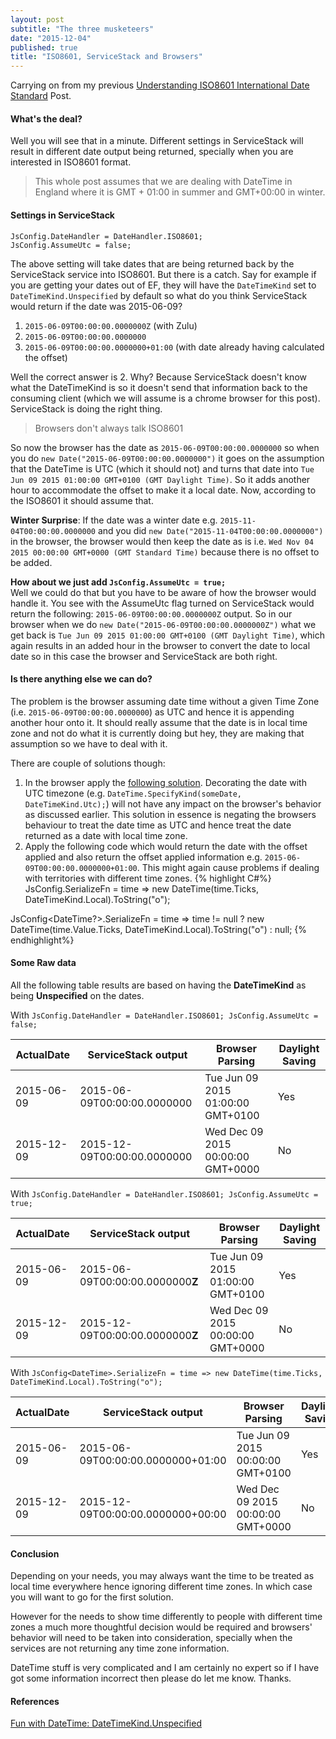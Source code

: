 ```yaml
---
layout: post
subtitle: "The three musketeers"
date: "2015-12-04"
published: true
title: "ISO8601, ServiceStack and Browsers"
---
```




Carrying on from my previous [Understanding ISO8601 International Date Standard](http://kamalpreetsingh.com/2015-12-03-understanding-iso8601-date-standard/) Post.

#### What's the deal?
Well you will see that in a minute. Different settings in ServiceStack will result in different date output being returned, specially when you are interested in ISO8601 format. 

> This whole post assumes that we are dealing with DateTime in England where it is GMT + 01:00 in summer and GMT+00:00 in winter.

#### Settings in ServiceStack
```
JsConfig.DateHandler = DateHandler.ISO8601;  
JsConfig.AssumeUtc = false;
```

The above setting will take dates that are being returned back by the ServiceStack service into ISO8601. But there is a catch. Say for example if you are getting your dates out of EF, they will have the `DateTimeKind` set to `DateTimeKind.Unspecified` by default so what do you think ServiceStack would return if the date was 2015-06-09?

1. `2015-06-09T00:00:00.0000000Z` (with Zulu)
2. `2015-06-09T00:00:00.0000000`
3. `2015-06-09T00:00:00.0000000+01:00` (with date already having calculated the offset)

Well the correct answer is 2. Why? Because ServiceStack doesn't know what the DateTimeKind is so it doesn't send that information back to the consuming client (which we will assume is a chrome browser for this post). ServiceStack is doing the right thing.

> Browsers don't always talk ISO8601

So now the browser has the date as `2015-06-09T00:00:00.0000000` so when you do `new Date("2015-06-09T00:00:00.0000000")` it goes on the assumption that the DateTime is UTC (which it should not) and turns that date into `Tue Jun 09 2015 01:00:00 GMT+0100 (GMT Daylight Time)`. So it adds another hour to accommodate the offset to make it a local date. Now, according to the ISO8601 it should assume that.

**Winter Surprise**: If the date was a winter date e.g. `2015-11-04T00:00:00.0000000` and you did `new Date("2015-11-04T00:00:00.0000000")` in the browser, the browser would then keep the date as is i.e. `Wed Nov 04 2015 00:00:00 GMT+0000 (GMT Standard Time)` because there is no offset to be added.

**How about we just add `JsConfig.AssumeUtc = true;`**  
Well we could do that but you have to be aware of how the browser would handle it. You see with the AssumeUtc flag turned on ServiceStack would return the following: `2015-06-09T00:00:00.0000000Z` output. So in our browser when we do `new Date("2015-06-09T00:00:00.0000000Z")` what we get back is `Tue Jun 09 2015 01:00:00 GMT+0100 (GMT Daylight Time)`, which again results in an added hour in the browser to convert the date to local date so in this case the browser and ServiceStack are both right.

#### Is there anything else we can do?
The problem is the browser assuming date time without a given Time Zone (i.e. `2015-06-09T00:00:00.0000000`) as UTC and hence it is appending another hour onto it. It should really assume that the date is in local time zone and not do what it is currently doing but hey, they are making that assumption so we have to deal with it.

There are couple of solutions though:

1. In the browser apply the [following solution](http://stackoverflow.com/a/15568516). Decorating the date with UTC timezone (e.g. `DateTime.SpecifyKind(someDate, DateTimeKind.Utc);`) will not have any impact on the browser's behavior as discussed earlier. This solution in essence is negating the browsers behaviour to treat the date time as UTC and hence treat the date returned as a date with local time zone.
2. Apply the following code which would return the date with the offset applied and also return the offset applied information e.g. `2015-06-09T00:00:00.0000000+01:00`. This might again cause problems if dealing with territories with different time zones. 
{% highlight C#%}
JsConfig<DateTime>.SerializeFn = time => new DateTime(time.Ticks, DateTimeKind.Local).ToString("o");

JsConfig<DateTime?>.SerializeFn = time => time != null ? new DateTime(time.Value.Ticks, DateTimeKind.Local).ToString("o") : null;
{% endhighlight%}

#### Some Raw data

All the following table results are based on having the **DateTimeKind** as being **Unspecified** on the dates.

With `JsConfig.DateHandler = DateHandler.ISO8601; JsConfig.AssumeUtc = false;`

ActualDate   | ServiceStack output | Browser Parsing | Daylight Saving
----------- | ----------- | ----- | ----
2015-06-09 | 2015-06-09T00:00:00.0000000  | Tue Jun 09 2015 01:00:00 GMT+0100 | Yes
2015-12-09 | 2015-12-09T00:00:00.0000000  | Wed Dec 09 2015 00:00:00 GMT+0000 | No


With `JsConfig.DateHandler = DateHandler.ISO8601; JsConfig.AssumeUtc = true;`

ActualDate   | ServiceStack output | Browser Parsing | Daylight Saving
----------- | ----------- | ----- | ----
2015-06-09 | 2015-06-09T00:00:00.0000000**Z**  | Tue Jun 09 2015 01:00:00 GMT+0100 | Yes
2015-12-09 | 2015-12-09T00:00:00.0000000**Z**  | Wed Dec 09 2015 00:00:00 GMT+0000 | No

With `JsConfig<DateTime>.SerializeFn = time => new DateTime(time.Ticks, DateTimeKind.Local).ToString("o");`

ActualDate   | ServiceStack output | Browser Parsing | Daylight Saving
----------- | ----------- | ----- | ----
2015-06-09 | 2015-06-09T00:00:00.0000000+01:00  | Tue Jun 09 2015 00:00:00 GMT+0100 | Yes
2015-12-09 | 2015-12-09T00:00:00.0000000+00:00  | Wed Dec 09 2015 00:00:00 GMT+0000 | No

#### Conclusion
Depending on your needs, you may always want the time to be treated as local time everywhere hence ignoring different time zones. In which case you will want to go for the first solution.

However for the needs to show time differently to people with different time zones a much more thoughtful decision would be required and browsers' behavior will need to be taken into consideration, specially when the services are not returning any time zone information.

DateTime stuff is very complicated and I am certainly no expert so if I have got some information incorrect then please do let me know. Thanks.

#### References
[Fun with DateTime: DateTimeKind.Unspecified](http://jeremybytes.blogspot.co.uk/2015/05/fun-with-datetime-datetimekindunspecifi.html)
